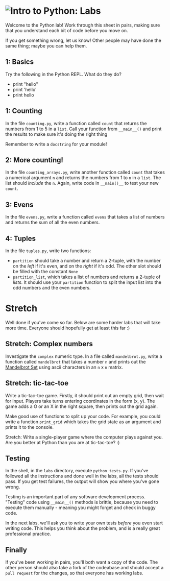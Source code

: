# ![Intro to Python: Labs](../blob/master/assets/img/logo-128.png?raw=true)

Welcome to the Python lab! Work through this sheet in pairs, making sure that you understand
each bit of code before you move on.

If you get something wrong, let us know! Other people may have done the same thing; maybe you
can help them.

## 1: Basics
Try the following in the Python REPL. What do they do?
* print "hello"
* print 'hello'
* print hello

## <a name="1"></a>1: Counting
In the file `counting.py`, write a function called `count` that returns the numbers from 1 to 5
in a `list`. Call your function from `__main__()` and print the results to make sure it's doing the
right thing

Remember to write a `docstring` for your module!

## <a name="2"></a>2: More counting!
In the file `counting_arrays.py`, write another function called `count` that takes a numerical
argument `n` and returns the numbers from 1 to `n` in a `list`.
The list should *include* the `n`. Again, write code in `__main()__`
to test your new `count`.

## <a name="3"></a>3: Evens
In the file `evens.py`, write a function called `evens` that takes a list of numbers and returns the sum
of all the even numbers.

## <a name="4"></a>4: Tuples
In the file `tuples.py`, write two functions:
* `partition` should take a number and return a 2-tuple, with the number on the *left* if it's even, and
on the *right* if it's odd. The other slot should be filled with the constant `None`
* `partition_list`, which takes a list of numbers and returns a 2-tuple of *lists*. It should use your
`partition` function to split the input list into the odd numbers and the even numbers.

# Stretch
Well done if you've come so far. Below are some harder labs that will take more time. Everyone should hopefully get at least this far :)

## <a name="complex"></a>Stretch: Complex numbers
Investigate the `complex` numeric type. In a file called `mandelbrot.py`, write a function called `mandelbrot`
that takes a number `n` and prints out the <a href="en.wikipedia.org/mandelbrot_set">Mandelbrot Set</a>
using ascii characters in an `n` x `n` matrix.

## <a name="tic-tac-toe"></a>Stretch: tic-tac-toe
Write a tic-tac-toe game. Firstly, it should print out an empty grid, then wait for input. Players take
turns entering coordinates in the form (x, y). The game adds a O or an X in the right square, then prints
out the grid again.

Make good use of functions to split up your code. For example, you could write a function `print_grid`
which takes the grid state as an argument and prints it to the console.

Stretch: Write a single-player game where the computer plays against you. Are you better at Python than
you are at tic-tac-toe? :)

## Testing
In the shell, in the `labs` directory, execute `python tests.py`. If you've followed all the instructions
and done well in the labs, all the tests should pass. If you get test failures, the output will show you
where you've gone wrong.

Testing is an important part of any software development process. "Testing" code using `__main__()` methods
is brittle, because you need to execute them manually - meaning you might forget and check in buggy code.

In the next labs, we'll ask you to write your own tests *before* you even start writing code. This helps
you think about the problem, and is a really great professional practice.

## Finally
If you've been working in pairs, you'll both want a copy of the code. The other person should also
take a fork of the codeabase and should accept a `pull request` for the changes, so that everyone
has working labs.
